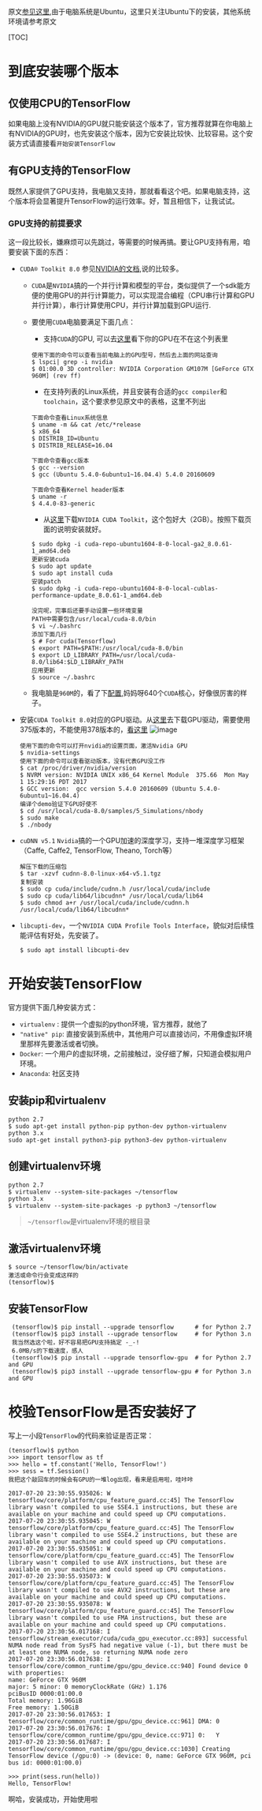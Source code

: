原文[参见这里](https://www.tensorflow.org/install/),由于电脑系统是Ubuntu，这里只关注Ubuntu下的安装，其他系统环境请参考原文

[TOC]

# 到底安装哪个版本
## 仅使用CPU的TensorFlow
如果电脑上没有NVIDIA的GPU就只能安装这个版本了，官方推荐就算在你电脑上有NVIDIA的GPU时，也先安装这个版本，因为它安装比较快、比较容易。这个安装方式请直接看`开始安装TensorFlow`
## 有GPU支持的TensorFlow
既然人家提供了GPU支持，我电脑又支持，那就看看这个吧。如果电脑支持，这个版本将会显著提升TensorFlow的运行效率。好，暂且相信下，让我试试。
### GPU支持的前提要求
这一段比较长，嫌麻烦可以先跳过，等需要的时候再搞。要让GPU支持有用，咱要安装下面的东西：
- `CUDA® Toolkit 8.0` 参见[NVIDIA的文档](http://docs.nvidia.com/cuda/cuda-installation-guide-linux/#axzz4VZnqTJ2A),说的比较多。

  - `CUDA`是`NVIDIA`搞的一个并行计算和模型的平台，类似提供了一个sdk能方便的使用GPU的并行计算能力，可以实现混合编程（CPU串行计算和GPU并行计算），串行计算使用CPU，并行计算加载到GPU运行.
  - 要使用`CUDA`电脑要满足下面几点：

    - 支持`CUDA`的GPU, 可以去[这里](https://developer.nvidia.com/cuda-gpus)看下你的GPU在不在这个列表里
    ``` shell
    使用下面的命令可以查看当前电脑上的GPU型号，然后去上面的网站查询
    $ lspci| grep -i nvidia
    $ 01:00.0 3D controller: NVIDIA Corporation GM107M [GeForce GTX 960M] (rev ff)
    ```
    - 在支持列表的Linux系统，并且安装有合适的`gcc compiler`和`toolchain`，这个要求参见原文中的表格，这里不列出
    ``` shell
    下面命令查看Linux系统信息
    $ uname -m && cat /etc/*release
    $ x86_64
    $ DISTRIB_ID=Ubuntu
    $ DISTRIB_RELEASE=16.04

    下面命令查看gcc版本
    $ gcc --version
    $ gcc (Ubuntu 5.4.0-6ubuntu1~16.04.4) 5.4.0 20160609

    下面命令查看Kernel header版本
    $ uname -r
    $ 4.4.0-83-generic
    ```
    - 从[这里](https://developer.nvidia.com/cuda-downloads)下载`NVIDIA CUDA Toolkit`，这个包好大（2GB）。按照下载页面的说明安装就好。
    ``` shell
    $ sudo dpkg -i cuda-repo-ubuntu1604-8-0-local-ga2_8.0.61-1_amd64.deb
    更新安装cuda
    $ sudo apt update
    $ sudo apt install cuda
    安装patch
    $ sudo dpkg -i cuda-repo-ubuntu1604-8-0-local-cublas-performance-update_8.0.61-1_amd64.deb

    没完呢，完事后还要手动设置一些环境变量
    PATH中需要包含/usr/local/cuda-8.0/bin
    $ vi ~/.bashrc
    添加下面几行
    $ # For cuda(Tensorflow)
    $ export PATH=$PATH:/usr/local/cuda-8.0/bin
    $ export LD_LIBRARY_PATH=/usr/local/cuda-8.0/lib64:$LD_LIBRARY_PATH
    应用更新
    $ source ~/.bashrc
    ```
  - 我电脑是`960M`的，看了下[配置](https://www.geforce.com/hardware/notebook-gpus/geforce-gtx-960m/specifications),妈妈呀640个`CUDA`核心，好像很厉害的样子。
- 安装`CUDA Toolkit 8.0`对应的GPU驱动。从[这里](http://www.nvidia.com/drivers)去下载GPU驱动，需要使用375版本的，不能使用378版本的，[看这里](http://www.nvidia.com/object/gpu-accelerated-applications-tensorflow-installation.html)
![image](http://note.youdao.com/yws/public/resource/07ae14b0f86fe50712936496b0e506d5/xmlnote/WEBRESOURCE9e6a2903651ed1511b7b450b1fb2dd22/13203)
    ``` shell
    使用下面的命令可以打开nvidia的设置页面，激活Nvidia GPU
    $ nvidia-settings
    使用下面的命令可以查看驱动版本，没有代表GPU没工作
    $ cat /proc/driver/nvidia/version
    $ NVRM version: NVIDIA UNIX x86_64 Kernel Module  375.66  Mon May  1 15:29:16 PDT 2017
    $ GCC version:  gcc version 5.4.0 20160609 (Ubuntu 5.4.0-6ubuntu1~16.04.4)
    编译个demo验证下GPU好使不
    $ cd /usr/local/cuda-8.0/samples/5_Simulations/nbody
    $ sudo make
    $ ./nbody
    ```
- `cuDNN v5.1` `Nvidia`搞的一个GPU加速的深度学习，支持一堆深度学习框架（Caffe, Caffe2, TensorFlow, Theano, Torch等）
    ``` shell
    解压下载的压缩包
    $ tar -xzvf cudnn-8.0-linux-x64-v5.1.tgz
    复制安装
    $ sudo cp cuda/include/cudnn.h /usr/local/cuda/include
    $ sudo cp cuda/lib64/libcudnn* /usr/local/cuda/lib64
    $ sudo chmod a+r /usr/local/cuda/include/cudnn.h /usr/local/cuda/lib64/libcudnn*
    ```
- `libcupti-dev`，一个`NVIDIA CUDA Profile Tools Interface`，貌似对后续性能评估有好处，先安装了。
  ``` shell
  $ sudo apt install libcupti-dev
  ```
# 开始安装TensorFlow
官方提供下面几种安装方式：
- `virtualenv` : 提供一个虚拟的python环境，官方推荐，就他了
- `"native" pip`: 直接安装到系统中，其他用户可以直接访问，不用像虚拟环境里那样先要激活或者切换。
- `Docker`: 一个用户的虚拟环境，之前接触过，没仔细了解，只知道会模拟用户环境。
- `Anaconda`: 社区支持
## 安装pip和virtualenv
``` shell
python 2.7
$ sudo apt-get install python-pip python-dev python-virtualenv
python 3.x
sudo apt-get install python3-pip python3-dev python-virtualenv
```
## 创建virtualenv环境
``` shell
python 2.7
$ virtualenv --system-site-packages ~/tensorflow
python 3.x
$ virtualenv --system-site-packages -p python3 ~/tensorflow
```
> `~/tensorflow`是virtualenv环境的根目录
## 激活virtualenv环境
``` shell
$ source ~/tensorflow/bin/activate
激活或命令行会变成这样的
(tensorflow)$
```
## 安装TensorFlow
``` shell
 (tensorflow)$ pip install --upgrade tensorflow      # for Python 2.7
 (tensorflow)$ pip3 install --upgrade tensorflow     # for Python 3.n
 我当然选这个啦，好不容易把GPU支持搞定 -_-!
 6.0MB/s的下载速度，感人
 (tensorflow)$ pip install --upgrade tensorflow-gpu  # for Python 2.7 and GPU
 (tensorflow)$ pip3 install --upgrade tensorflow-gpu # for Python 3.n and GPU
```

# 校验TensorFlow是否安装好了
写上一小段`TensorFlow`的代码来验证是否正常：
``` shell
(tensorflow)$ python
>>> import tensorflow as tf
>>> hello = tf.constant('Hello, TensorFlow!')
>>> sess = tf.Session()
我把这个敲回车的时候会有GPU的一堆log出现，看来是启用啦，哇咔咔

2017-07-20 23:30:55.935026: W tensorflow/core/platform/cpu_feature_guard.cc:45] The TensorFlow library wasn't compiled to use SSE4.1 instructions, but these are available on your machine and could speed up CPU computations.
2017-07-20 23:30:55.935045: W tensorflow/core/platform/cpu_feature_guard.cc:45] The TensorFlow library wasn't compiled to use SSE4.2 instructions, but these are available on your machine and could speed up CPU computations.
2017-07-20 23:30:55.935051: W tensorflow/core/platform/cpu_feature_guard.cc:45] The TensorFlow library wasn't compiled to use AVX instructions, but these are available on your machine and could speed up CPU computations.
2017-07-20 23:30:55.935073: W tensorflow/core/platform/cpu_feature_guard.cc:45] The TensorFlow library wasn't compiled to use AVX2 instructions, but these are available on your machine and could speed up CPU computations.
2017-07-20 23:30:55.935078: W tensorflow/core/platform/cpu_feature_guard.cc:45] The TensorFlow library wasn't compiled to use FMA instructions, but these are available on your machine and could speed up CPU computations.
2017-07-20 23:30:56.017168: I tensorflow/stream_executor/cuda/cuda_gpu_executor.cc:893] successful NUMA node read from SysFS had negative value (-1), but there must be at least one NUMA node, so returning NUMA node zero
2017-07-20 23:30:56.017638: I tensorflow/core/common_runtime/gpu/gpu_device.cc:940] Found device 0 with properties:
name: GeForce GTX 960M
major: 5 minor: 0 memoryClockRate (GHz) 1.176
pciBusID 0000:01:00.0
Total memory: 1.96GiB
Free memory: 1.50GiB
2017-07-20 23:30:56.017653: I tensorflow/core/common_runtime/gpu/gpu_device.cc:961] DMA: 0
2017-07-20 23:30:56.017676: I tensorflow/core/common_runtime/gpu/gpu_device.cc:971] 0:   Y
2017-07-20 23:30:56.017687: I tensorflow/core/common_runtime/gpu/gpu_device.cc:1030] Creating TensorFlow device (/gpu:0) -> (device: 0, name: GeForce GTX 960M, pci bus id: 0000:01:00.0)

>>> print(sess.run(hello))
Hello, TensorFlow!
```

啊哈，安装成功，开始使用啦 
